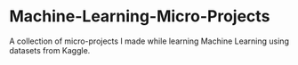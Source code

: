 # Machine-Learning-Micro-Projects
A collection of micro-projects I made while learning Machine Learning using datasets from Kaggle.
